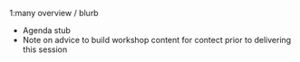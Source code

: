 1:many overview / blurb

- Agenda stub
- Note on advice to build workshop content for contect prior to delivering this session